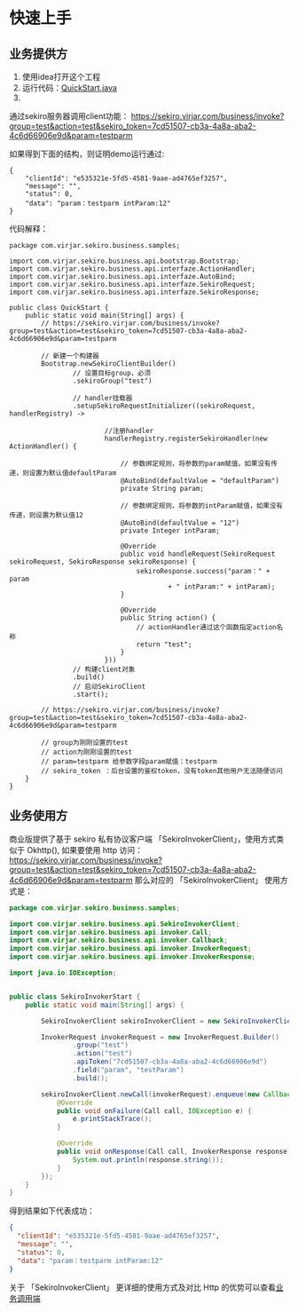 # 快速上手

## 业务提供方

1. 使用idea打开这个工程
2. 运行代码：[QuickStart.java](../samples/src/main/java/com/virjar/sekiro/business/samples/QuickStart.java)
3.

通过sekiro服务器调用client功能： https://sekiro.virjar.com/business/invoke?group=test&action=test&sekiro_token=7cd51507-cb3a-4a8a-aba2-4c6d66906e9d&param=testparm

如果得到下面的结构，则证明demo运行通过:

```
{
	"clientId": "e535321e-5fd5-4581-9aae-ad4765ef3257",
	"message": "",
	"status": 0,
	"data": "param：testparm intParam:12"
}
```

代码解释：

```
package com.virjar.sekiro.business.samples;

import com.virjar.sekiro.business.api.bootstrap.Bootstrap;
import com.virjar.sekiro.business.api.interfaze.ActionHandler;
import com.virjar.sekiro.business.api.interfaze.AutoBind;
import com.virjar.sekiro.business.api.interfaze.SekiroRequest;
import com.virjar.sekiro.business.api.interfaze.SekiroResponse;

public class QuickStart {
    public static void main(String[] args) {
        // https://sekiro.virjar.com/business/invoke?group=test&action=test&sekiro_token=7cd51507-cb3a-4a8a-aba2-4c6d66906e9d&param=testparm

        // 新建一个构建器
        Bootstrap.newSekiroClientBuilder()
                // 设置目标group，必须
                .sekiroGroup("test")

                // handler挂载器
                .setupSekiroRequestInitializer((sekiroRequest, handlerRegistry) ->

                        //注册handler
                        handlerRegistry.registerSekiroHandler(new ActionHandler() {

                            // 参数绑定规则，将参数的param赋值，如果没有传递，则设置为默认值defaultParam
                            @AutoBind(defaultValue = "defaultParam")
                            private String param;

                            // 参数绑定规则，将参数的intParam赋值，如果没有传递，则设置为默认值12
                            @AutoBind(defaultValue = "12")
                            private Integer intParam;
                            
                            @Override
                            public void handleRequest(SekiroRequest sekiroRequest, SekiroResponse sekiroResponse) {
                                sekiroResponse.success("param：" + param
                                        + " intParam:" + intParam);
                            }

                            @Override
                            public String action() {
                                // actionHandler通过这个函数指定action名称
                                return "test";
                            }
                        }))
                // 构建client对象
                .build()
                // 启动SekiroClient
                .start();

        // https://sekiro.virjar.com/business/invoke?group=test&action=test&sekiro_token=7cd51507-cb3a-4a8a-aba2-4c6d66906e9d&param=testparm

        // group为刚刚设置的test
        // action为刚刚设置的test
        // param=testparm 给参数字段param赋值：testparm
        // sekiro_token ：后台设置的鉴权token，没有token其他用户无法随便访问
    }
}

```

## 业务使用方

商业版提供了基于 sekiro 私有协议客户端 「SekiroInvokerClient」，使用方式类似于 Okhttp(), 如果要使用 http
访问：https://sekiro.virjar.com/business/invoke?group=test&action=test&sekiro_token=7cd51507-cb3a-4a8a-aba2-4c6d66906e9d&param=testparm
那么对应的 「SekiroInvokerClient」 使用方式是：

```java
package com.virjar.sekiro.business.samples;

import com.virjar.sekiro.business.api.SekiroInvokerClient;
import com.virjar.sekiro.business.api.invoker.Call;
import com.virjar.sekiro.business.api.invoker.Callback;
import com.virjar.sekiro.business.api.invoker.InvokerRequest;
import com.virjar.sekiro.business.api.invoker.InvokerResponse;

import java.io.IOException;


public class SekiroInvokerStart {
    public static void main(String[] args) {

        SekiroInvokerClient sekiroInvokerClient = new SekiroInvokerClient();

        InvokerRequest invokerRequest = new InvokerRequest.Builder()
                .group("test")
                .action("test")
                .apiToken("7cd51507-cb3a-4a8a-aba2-4c6d66906e9d")
                .field("param", "testParam")
                .build();

        sekiroInvokerClient.newCall(invokerRequest).enqueue(new Callback() {
            @Override
            public void onFailure(Call call, IOException e) {
                e.printStackTrace();
            }

            @Override
            public void onResponse(Call call, InvokerResponse response) {
                System.out.println(response.string());
            }
        });
    }
}
```

得到结果如下代表成功：

```json
{
  "clientId": "e535321e-5fd5-4581-9aae-ad4765ef3257",
  "message": "",
  "status": 0,
  "data": "param：testparm intParam:12"
}
```

关于 「SekiroInvokerClient」 更详细的使用方式及对比 Http 的优势可以查看[业务调用端](2.4.invoker.md)